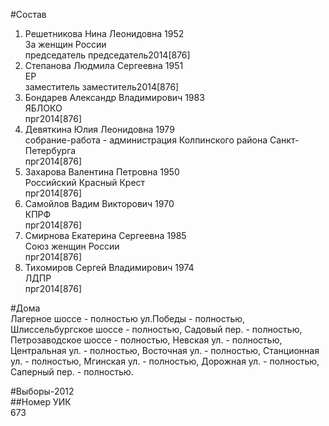 #Состав  
1. Решетникова Нина Леонидовна 1952  
    За женщин России  
    председатель председатель2014[876]  
2. Степанова Людмила Сергеевна 1951  
    ЕР  
    заместитель заместитель2014[876]  
3. Бондарев Александр Владимирович 1983  
    ЯБЛОКО  
    прг2014[876]  
4. Девяткина Юлия Леонидовна 1979  
    собрание-работа - администрация Колпинского района Санкт-Петербурга  
    прг2014[876]  
5. Захарова Валентина Петровна 1950  
    Российский Красный Крест  
    прг2014[876]  
6. Самойлов Вадим Викторович 1970  
    КПРФ  
    прг2014[876]  
7. Смирнова Екатерина Сергеевна 1985  
    Союз женщин России  
    прг2014[876]  
8. Тихомиров Сергей Владимирович 1974  
    ЛДПР  
    прг2014[876]  
  
#Дома  
Лагерное шоссе - полностью ул.Победы - полностью, Шлиссельбургское шоссе - полностью, Садовый пер. - полностью, Петрозаводское шоссе - полностью, Невская ул. - полностью, Центральная ул. - полностью, Восточная ул. - полностью, Станционная ул. - полностью, Мгинская ул. - полностью, Дорожная ул. - полностью, Саперный пер. - полностью.  
  
#Выборы-2012  
##Номер УИК  
673  
